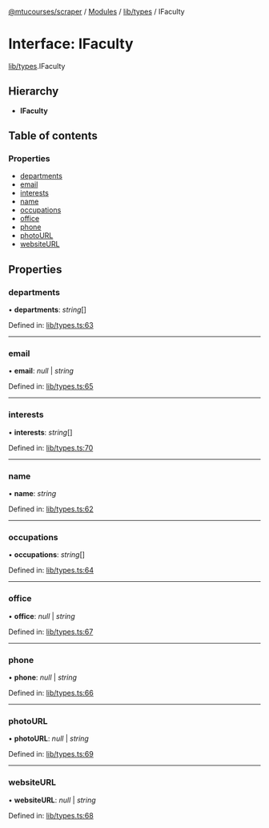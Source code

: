 [@mtucourses/scraper](../../README.md) / [Modules](../../modules.md) / [lib/types](../../modules/lib_types.md) / IFaculty

# Interface: IFaculty

[lib/types](../../modules/lib_types.md).IFaculty

## Hierarchy

* **IFaculty**

## Table of contents

### Properties

- [departments](types.ifaculty.md#departments)
- [email](types.ifaculty.md#email)
- [interests](types.ifaculty.md#interests)
- [name](types.ifaculty.md#name)
- [occupations](types.ifaculty.md#occupations)
- [office](types.ifaculty.md#office)
- [phone](types.ifaculty.md#phone)
- [photoURL](types.ifaculty.md#photourl)
- [websiteURL](types.ifaculty.md#websiteurl)

## Properties

### departments

• **departments**: *string*[]

Defined in: [lib/types.ts:63](https://github.com/Michigan-Tech-Courses/scrapper/blob/444bab4/src/lib/types.ts#L63)

___

### email

• **email**: *null* \| *string*

Defined in: [lib/types.ts:65](https://github.com/Michigan-Tech-Courses/scrapper/blob/444bab4/src/lib/types.ts#L65)

___

### interests

• **interests**: *string*[]

Defined in: [lib/types.ts:70](https://github.com/Michigan-Tech-Courses/scrapper/blob/444bab4/src/lib/types.ts#L70)

___

### name

• **name**: *string*

Defined in: [lib/types.ts:62](https://github.com/Michigan-Tech-Courses/scrapper/blob/444bab4/src/lib/types.ts#L62)

___

### occupations

• **occupations**: *string*[]

Defined in: [lib/types.ts:64](https://github.com/Michigan-Tech-Courses/scrapper/blob/444bab4/src/lib/types.ts#L64)

___

### office

• **office**: *null* \| *string*

Defined in: [lib/types.ts:67](https://github.com/Michigan-Tech-Courses/scrapper/blob/444bab4/src/lib/types.ts#L67)

___

### phone

• **phone**: *null* \| *string*

Defined in: [lib/types.ts:66](https://github.com/Michigan-Tech-Courses/scrapper/blob/444bab4/src/lib/types.ts#L66)

___

### photoURL

• **photoURL**: *null* \| *string*

Defined in: [lib/types.ts:69](https://github.com/Michigan-Tech-Courses/scrapper/blob/444bab4/src/lib/types.ts#L69)

___

### websiteURL

• **websiteURL**: *null* \| *string*

Defined in: [lib/types.ts:68](https://github.com/Michigan-Tech-Courses/scrapper/blob/444bab4/src/lib/types.ts#L68)
